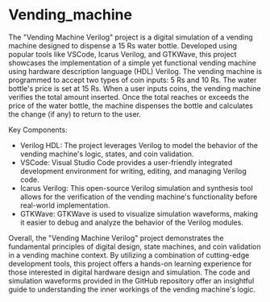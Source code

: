 # Vending_machine
The "Vending Machine Verilog" project is a digital simulation of a vending machine designed to dispense a 15 Rs water bottle. Developed using popular tools like VSCode, Icarus Verilog, and GTKWave, this project showcases the implementation of a simple yet functional vending machine using hardware description language (HDL) Verilog.
The vending machine is programmed to accept two types of coin inputs: 5 Rs and 10 Rs. The water bottle's price is set at 15 Rs. When a user inputs coins, the vending machine verifies the total amount inserted. Once the total reaches or exceeds the price of the water bottle, the machine dispenses the bottle and calculates the change (if any) to return to the user.

Key Components:

- Verilog HDL: The project leverages Verilog to model the behavior of the vending machine's logic, states, and coin validation.
- VSCode: Visual Studio Code provides a user-friendly integrated development environment for writing, editing, and managing Verilog code.
- Icarus Verilog: This open-source Verilog simulation and synthesis tool allows for the verification of the vending machine's functionality before real-world implementation.
- GTKWave: GTKWave is used to visualize simulation waveforms, making it easier to debug and analyze the behavior of the Verilog modules.
  
Overall, the "Vending Machine Verilog" project demonstrates the fundamental principles of digital design, state machines, and coin validation in a vending machine context. By utilizing a combination of cutting-edge development tools, this project offers a hands-on learning experience for those interested in digital hardware design and simulation. The code and simulation waveforms provided in the GitHub repository offer an insightful guide to understanding the inner workings of the vending machine's logic.
